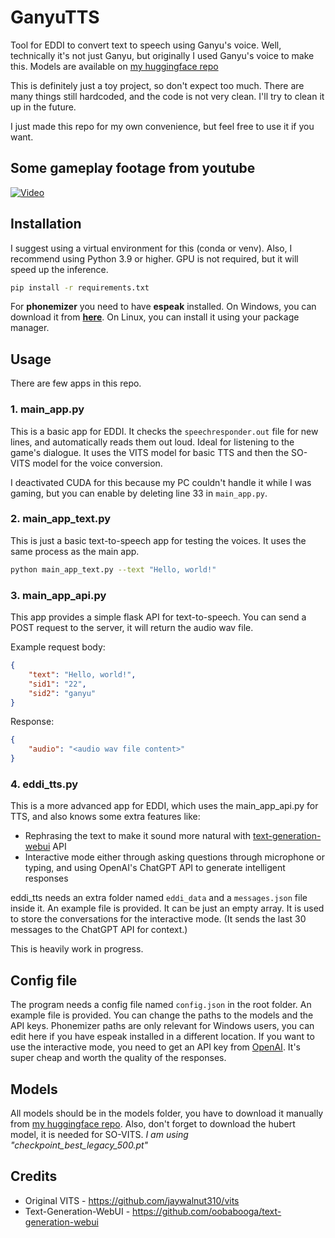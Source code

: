 # GanyuTTS

Tool for EDDI to convert text to speech using Ganyu's voice.
Well, technically it's not just Ganyu, but originally I used Ganyu's voice to make this.
Models are available on [my huggingface repo](https://huggingface.co/legekka/ganyutts)

This is definitely just a toy project, so don't expect too much. There are many things still hardcoded, and the code is not very clean. I'll try to clean it up in the future.

I just made this repo for my own convenience, but feel free to use it if you want.

## Some gameplay footage from youtube

[![Video](https://img.youtube.com/vi/ejV9PRwBa7g/maxresdefault.jpg)](https://youtu.be/ejV9PRwBa7g)

## Installation

I suggest using a virtual environment for this (conda or venv).
Also, I recommend using Python 3.9 or higher. GPU is not required, but it will speed up the inference.

```bash
pip install -r requirements.txt
```

For **phonemizer** you need to have **espeak** installed. On Windows, you can download it from **[here](https://github.com/espeak-ng/espeak-ng/releases)**.
On Linux, you can install it using your package manager.

## Usage

There are few apps in this repo.

### 1. main_app.py

This is a basic app for EDDI. It checks the `speechresponder.out` file for new lines, and automatically reads them out loud. Ideal for listening to the game's dialogue.
It uses the VITS model for basic TTS and then the SO-VITS model for the voice conversion.

I deactivated CUDA for this because my PC couldn't handle it while I was gaming, but you can enable by deleting line 33 in `main_app.py`.

### 2. main_app_text.py

This is just a basic text-to-speech app for testing the voices. It uses the same process as the main app.

```bash
python main_app_text.py --text "Hello, world!"
```

### 3. main_app_api.py
This app provides a simple flask API for text-to-speech. You can send a POST request to the server, it will return the audio wav file.

Example request body:
```json
{
    "text": "Hello, world!",
    "sid1": "22",
    "sid2": "ganyu"
}
```
Response:
```json
{
    "audio": "<audio wav file content>"
}
```

### 4. eddi_tts.py
This is a more advanced app for EDDI, which uses the main_app_api.py for TTS, and also knows some extra features like:
- Rephrasing the text to make it sound more natural with [text-generation-webui](https://github.com/oobabooga/text-generation-webui) API
- Interactive mode either through asking questions through microphone or typing, and using OpenAI's ChatGPT API to generate intelligent responses

eddi_tts needs an extra folder named `eddi_data` and a `messages.json` file inside it. An example file is provided. It can be just an empty array. It is used to store the conversations for the interactive mode. (It sends the last 30 messages to the ChatGPT API for context.)

This is heavily work in progress.

## Config file

The program needs a config file named `config.json` in the root folder. An example file is provided. You can change the paths to the models and the API keys.
Phonemizer paths are only relevant for Windows users, you can edit here if you have espeak installed in a different location.
If you want to use the interactive mode, you need to get an API key from [OpenAI](https://openai.com/). It's super cheap and worth the quality of the responses.

## Models

All models should be in the models folder, you have to download it manually from [my huggingface repo](https://huggingface.co/legekka/ganyutts).
Also, don't forget to download the hubert model, it is needed for SO-VITS.
*I am using "checkpoint_best_legacy_500.pt"*

## Credits
- Original VITS - https://github.com/jaywalnut310/vits
- Text-Generation-WebUI - https://github.com/oobabooga/text-generation-webui